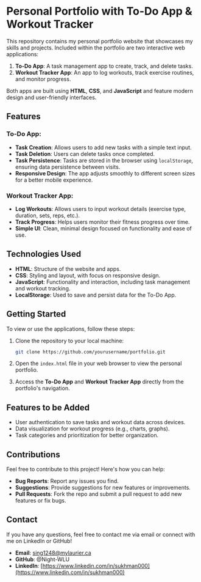 # Personal Portfolio with To-Do App & Workout Tracker

This repository contains my personal portfolio website that showcases my skills and projects. Included within the portfolio are two interactive web applications:
1. **To-Do App**: A task management app to create, track, and delete tasks.
2. **Workout Tracker App**: An app to log workouts, track exercise routines, and monitor progress.

Both apps are built using **HTML**, **CSS**, and **JavaScript** and feature modern design and user-friendly interfaces.

## Features

### To-Do App:
- **Task Creation**: Allows users to add new tasks with a simple text input.
- **Task Deletion**: Users can delete tasks once completed.
- **Task Persistence**: Tasks are stored in the browser using `localStorage`, ensuring data persistence between visits.
- **Responsive Design**: The app adjusts smoothly to different screen sizes for a better mobile experience.

### Workout Tracker App:
- **Log Workouts**: Allows users to input workout details (exercise type, duration, sets, reps, etc.).
- **Track Progress**: Helps users monitor their fitness progress over time.
- **Simple UI**: Clean, minimal design focused on functionality and ease of use.

## Technologies Used
- **HTML**: Structure of the website and apps.
- **CSS**: Styling and layout, with focus on responsive design.
- **JavaScript**: Functionality and interaction, including task management and workout tracking.
- **LocalStorage**: Used to save and persist data for the To-Do App.

## Getting Started

To view or use the applications, follow these steps:

1. Clone the repository to your local machine:
    ```bash
    git clone https://github.com/yourusername/portfolio.git
    ```

2. Open the `index.html` file in your web browser to view the personal portfolio.

3. Access the **To-Do App** and **Workout Tracker App** directly from the portfolio's navigation.


## Features to be Added
- User authentication to save tasks and workout data across devices.
- Data visualization for workout progress (e.g., charts, graphs).
- Task categories and prioritization for better organization.

## Contributions

Feel free to contribute to this project! Here's how you can help:
- **Bug Reports**: Report any issues you find.
- **Suggestions**: Provide suggestions for new features or improvements.
- **Pull Requests**: Fork the repo and submit a pull request to add new features or fix bugs.

## Contact

If you have any questions, feel free to contact me via email or connect with me on LinkedIn or GitHub!

- **Email**: sing1248@mylaurier.ca
- **GitHub**: @Night-WLU
- **LinkedIn**: [https://www.linkedin.com/in/sukhman000](https://www.linkedin.com/in/sukhman000)

